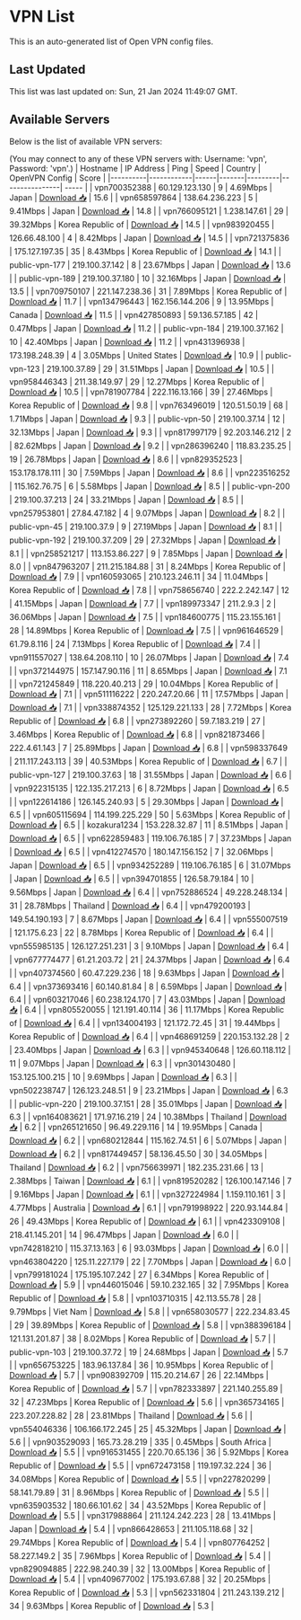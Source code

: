 # VPN List

This is an auto-generated list of Open VPN config files.

## Last Updated

This list was last updated on: Sun, 21 Jan 2024 11:49:07 GMT.

## Available Servers

Below is the list of available VPN servers:

(You may connect to any of these VPN servers with: Username: 'vpn', Password: 'vpn'.)
| Hostname | IP Address | Ping | Speed | Country | OpenVPN Config | Score |
|----------|------------|------|-------|---------|----------------| ----- |
| vpn700352388 | 60.129.123.130 | 9 | 4.69Mbps | Japan | [Download 📥](./configs/server_0_JP.ovpn) | 15.6 |
| vpn658597864 | 138.64.236.223 | 5 | 9.41Mbps | Japan | [Download 📥](./configs/server_1_JP.ovpn) | 14.8 |
| vpn766095121 | 1.238.147.61 | 29 | 39.32Mbps | Korea Republic of | [Download 📥](./configs/server_2_KR.ovpn) | 14.5 |
| vpn983920455 | 126.66.48.100 | 4 | 8.42Mbps | Japan | [Download 📥](./configs/server_3_JP.ovpn) | 14.5 |
| vpn721375836 | 175.127.197.35 | 35 | 8.43Mbps | Korea Republic of | [Download 📥](./configs/server_4_KR.ovpn) | 14.1 |
| public-vpn-177 | 219.100.37.142 | 8 | 23.67Mbps | Japan | [Download 📥](./configs/server_5_JP.ovpn) | 13.6 |
| public-vpn-189 | 219.100.37.180 | 10 | 32.16Mbps | Japan | [Download 📥](./configs/server_6_JP.ovpn) | 13.5 |
| vpn709750107 | 221.147.238.36 | 31 | 7.89Mbps | Korea Republic of | [Download 📥](./configs/server_7_KR.ovpn) | 11.7 |
| vpn134796443 | 162.156.144.206 | 9 | 13.95Mbps | Canada | [Download 📥](./configs/server_8_CA.ovpn) | 11.5 |
| vpn427850893 | 59.136.57.185 | 42 | 0.47Mbps | Japan | [Download 📥](./configs/server_9_JP.ovpn) | 11.2 |
| public-vpn-184 | 219.100.37.162 | 10 | 42.40Mbps | Japan | [Download 📥](./configs/server_10_JP.ovpn) | 11.2 |
| vpn431396938 | 173.198.248.39 | 4 | 3.05Mbps | United States | [Download 📥](./configs/server_11_US.ovpn) | 10.9 |
| public-vpn-123 | 219.100.37.89 | 29 | 31.51Mbps | Japan | [Download 📥](./configs/server_12_JP.ovpn) | 10.5 |
| vpn958446343 | 211.38.149.97 | 29 | 12.27Mbps | Korea Republic of | [Download 📥](./configs/server_13_KR.ovpn) | 10.5 |
| vpn781907784 | 222.116.13.166 | 39 | 27.46Mbps | Korea Republic of | [Download 📥](./configs/server_14_KR.ovpn) | 9.8 |
| vpn763496019 | 120.51.50.19 | 68 | 1.71Mbps | Japan | [Download 📥](./configs/server_15_JP.ovpn) | 9.3 |
| public-vpn-50 | 219.100.37.14 | 12 | 32.13Mbps | Japan | [Download 📥](./configs/server_16_JP.ovpn) | 9.3 |
| vpn817997179 | 92.203.146.212 | 2 | 82.62Mbps | Japan | [Download 📥](./configs/server_17_JP.ovpn) | 9.2 |
| vpn286396240 | 118.83.235.25 | 19 | 26.78Mbps | Japan | [Download 📥](./configs/server_18_JP.ovpn) | 8.6 |
| vpn829352523 | 153.178.178.111 | 30 | 7.59Mbps | Japan | [Download 📥](./configs/server_19_JP.ovpn) | 8.6 |
| vpn223516252 | 115.162.76.75 | 6 | 5.58Mbps | Japan | [Download 📥](./configs/server_20_JP.ovpn) | 8.5 |
| public-vpn-200 | 219.100.37.213 | 24 | 33.21Mbps | Japan | [Download 📥](./configs/server_21_JP.ovpn) | 8.5 |
| vpn257953801 | 27.84.47.182 | 4 | 9.07Mbps | Japan | [Download 📥](./configs/server_22_JP.ovpn) | 8.2 |
| public-vpn-45 | 219.100.37.9 | 9 | 27.19Mbps | Japan | [Download 📥](./configs/server_23_JP.ovpn) | 8.1 |
| public-vpn-192 | 219.100.37.209 | 29 | 27.32Mbps | Japan | [Download 📥](./configs/server_24_JP.ovpn) | 8.1 |
| vpn258521217 | 113.153.86.227 | 9 | 7.85Mbps | Japan | [Download 📥](./configs/server_25_JP.ovpn) | 8.0 |
| vpn847963207 | 211.215.184.88 | 31 | 8.24Mbps | Korea Republic of | [Download 📥](./configs/server_26_KR.ovpn) | 7.9 |
| vpn160593065 | 210.123.246.11 | 34 | 11.04Mbps | Korea Republic of | [Download 📥](./configs/server_27_KR.ovpn) | 7.8 |
| vpn758656740 | 222.2.242.147 | 12 | 41.15Mbps | Japan | [Download 📥](./configs/server_28_JP.ovpn) | 7.7 |
| vpn189973347 | 211.2.9.3 | 2 | 36.06Mbps | Japan | [Download 📥](./configs/server_29_JP.ovpn) | 7.5 |
| vpn184600775 | 115.23.155.161 | 28 | 14.89Mbps | Korea Republic of | [Download 📥](./configs/server_30_KR.ovpn) | 7.5 |
| vpn961646529 | 61.79.8.116 | 24 | 7.13Mbps | Korea Republic of | [Download 📥](./configs/server_31_KR.ovpn) | 7.4 |
| vpn911557027 | 138.64.208.110 | 10 | 26.07Mbps | Japan | [Download 📥](./configs/server_32_JP.ovpn) | 7.4 |
| vpn372144975 | 157.147.90.116 | 11 | 8.65Mbps | Japan | [Download 📥](./configs/server_33_JP.ovpn) | 7.1 |
| vpn721245849 | 118.220.40.213 | 29 | 10.04Mbps | Korea Republic of | [Download 📥](./configs/server_34_KR.ovpn) | 7.1 |
| vpn511116222 | 220.247.20.66 | 11 | 17.57Mbps | Japan | [Download 📥](./configs/server_35_JP.ovpn) | 7.1 |
| vpn338874352 | 125.129.221.133 | 28 | 7.72Mbps | Korea Republic of | [Download 📥](./configs/server_36_KR.ovpn) | 6.8 |
| vpn273892260 | 59.7.183.219 | 27 | 3.46Mbps | Korea Republic of | [Download 📥](./configs/server_37_KR.ovpn) | 6.8 |
| vpn821873466 | 222.4.61.143 | 7 | 25.89Mbps | Japan | [Download 📥](./configs/server_38_JP.ovpn) | 6.8 |
| vpn598337649 | 211.117.243.113 | 39 | 40.53Mbps | Korea Republic of | [Download 📥](./configs/server_39_KR.ovpn) | 6.7 |
| public-vpn-127 | 219.100.37.63 | 18 | 31.55Mbps | Japan | [Download 📥](./configs/server_40_JP.ovpn) | 6.6 |
| vpn922315135 | 122.135.217.213 | 6 | 8.72Mbps | Japan | [Download 📥](./configs/server_41_JP.ovpn) | 6.5 |
| vpn122614186 | 126.145.240.93 | 5 | 29.30Mbps | Japan | [Download 📥](./configs/server_42_JP.ovpn) | 6.5 |
| vpn605115694 | 114.199.225.229 | 50 | 5.63Mbps | Korea Republic of | [Download 📥](./configs/server_43_KR.ovpn) | 6.5 |
| kozakura1234 | 153.228.32.87 | 11 | 8.51Mbps | Japan | [Download 📥](./configs/server_44_JP.ovpn) | 6.5 |
| vpn622859483 | 119.106.76.185 | 7 | 37.23Mbps | Japan | [Download 📥](./configs/server_45_JP.ovpn) | 6.5 |
| vpn412274570 | 180.147.156.152 | 7 | 32.06Mbps | Japan | [Download 📥](./configs/server_46_JP.ovpn) | 6.5 |
| vpn934252289 | 119.106.76.185 | 6 | 31.07Mbps | Japan | [Download 📥](./configs/server_47_JP.ovpn) | 6.5 |
| vpn394701855 | 126.58.79.184 | 10 | 9.56Mbps | Japan | [Download 📥](./configs/server_48_JP.ovpn) | 6.4 |
| vpn752886524 | 49.228.248.134 | 31 | 28.78Mbps | Thailand | [Download 📥](./configs/server_49_TH.ovpn) | 6.4 |
| vpn479200193 | 149.54.190.193 | 7 | 8.67Mbps | Japan | [Download 📥](./configs/server_50_JP.ovpn) | 6.4 |
| vpn555007519 | 121.175.6.23 | 22 | 8.78Mbps | Korea Republic of | [Download 📥](./configs/server_51_KR.ovpn) | 6.4 |
| vpn555985135 | 126.127.251.231 | 3 | 9.10Mbps | Japan | [Download 📥](./configs/server_52_JP.ovpn) | 6.4 |
| vpn677774477 | 61.21.203.72 | 21 | 24.37Mbps | Japan | [Download 📥](./configs/server_53_JP.ovpn) | 6.4 |
| vpn407374560 | 60.47.229.236 | 18 | 9.63Mbps | Japan | [Download 📥](./configs/server_54_JP.ovpn) | 6.4 |
| vpn373693416 | 60.140.81.84 | 8 | 6.59Mbps | Japan | [Download 📥](./configs/server_55_JP.ovpn) | 6.4 |
| vpn603217046 | 60.238.124.170 | 7 | 43.03Mbps | Japan | [Download 📥](./configs/server_56_JP.ovpn) | 6.4 |
| vpn805520055 | 121.191.40.114 | 36 | 11.17Mbps | Korea Republic of | [Download 📥](./configs/server_57_KR.ovpn) | 6.4 |
| vpn134004193 | 121.172.72.45 | 31 | 19.44Mbps | Korea Republic of | [Download 📥](./configs/server_58_KR.ovpn) | 6.4 |
| vpn468691259 | 220.153.132.28 | 2 | 23.40Mbps | Japan | [Download 📥](./configs/server_59_JP.ovpn) | 6.3 |
| vpn945340648 | 126.60.118.112 | 11 | 9.07Mbps | Japan | [Download 📥](./configs/server_60_JP.ovpn) | 6.3 |
| vpn301430480 | 153.125.100.215 | 10 | 9.69Mbps | Japan | [Download 📥](./configs/server_61_JP.ovpn) | 6.3 |
| vpn502238747 | 126.123.248.51 | 9 | 23.21Mbps | Japan | [Download 📥](./configs/server_62_JP.ovpn) | 6.3 |
| public-vpn-220 | 219.100.37.151 | 28 | 35.01Mbps | Japan | [Download 📥](./configs/server_63_JP.ovpn) | 6.3 |
| vpn164083621 | 171.97.16.219 | 24 | 10.38Mbps | Thailand | [Download 📥](./configs/server_64_TH.ovpn) | 6.2 |
| vpn265121650 | 96.49.229.116 | 14 | 19.95Mbps | Canada | [Download 📥](./configs/server_65_CA.ovpn) | 6.2 |
| vpn680212844 | 115.162.74.51 | 6 | 5.07Mbps | Japan | [Download 📥](./configs/server_66_JP.ovpn) | 6.2 |
| vpn817449457 | 58.136.45.50 | 30 | 34.05Mbps | Thailand | [Download 📥](./configs/server_67_TH.ovpn) | 6.2 |
| vpn756639971 | 182.235.231.66 | 13 | 2.38Mbps | Taiwan | [Download 📥](./configs/server_68_TW.ovpn) | 6.1 |
| vpn819520282 | 126.100.147.146 | 7 | 9.16Mbps | Japan | [Download 📥](./configs/server_69_JP.ovpn) | 6.1 |
| vpn327224984 | 1.159.110.161 | 3 | 4.77Mbps | Australia | [Download 📥](./configs/server_70_AU.ovpn) | 6.1 |
| vpn791998922 | 220.93.144.84 | 26 | 49.43Mbps | Korea Republic of | [Download 📥](./configs/server_71_KR.ovpn) | 6.1 |
| vpn423309108 | 218.41.145.201 | 14 | 96.47Mbps | Japan | [Download 📥](./configs/server_72_JP.ovpn) | 6.0 |
| vpn742818210 | 115.37.13.163 | 6 | 93.03Mbps | Japan | [Download 📥](./configs/server_73_JP.ovpn) | 6.0 |
| vpn463804220 | 125.11.227.179 | 22 | 7.70Mbps | Japan | [Download 📥](./configs/server_74_JP.ovpn) | 6.0 |
| vpn799181024 | 175.195.107.242 | 27 | 6.34Mbps | Korea Republic of | [Download 📥](./configs/server_75_KR.ovpn) | 5.9 |
| vpn446015046 | 59.10.232.165 | 32 | 7.95Mbps | Korea Republic of | [Download 📥](./configs/server_76_KR.ovpn) | 5.8 |
| vpn103710315 | 42.113.55.78 | 28 | 9.79Mbps | Viet Nam | [Download 📥](./configs/server_77_VN.ovpn) | 5.8 |
| vpn658030577 | 222.234.83.45 | 29 | 39.89Mbps | Korea Republic of | [Download 📥](./configs/server_78_KR.ovpn) | 5.8 |
| vpn388396184 | 121.131.201.87 | 38 | 8.02Mbps | Korea Republic of | [Download 📥](./configs/server_79_KR.ovpn) | 5.7 |
| public-vpn-103 | 219.100.37.72 | 19 | 24.68Mbps | Japan | [Download 📥](./configs/server_80_JP.ovpn) | 5.7 |
| vpn656753225 | 183.96.137.84 | 36 | 10.95Mbps | Korea Republic of | [Download 📥](./configs/server_81_KR.ovpn) | 5.7 |
| vpn908392709 | 115.20.214.67 | 26 | 22.14Mbps | Korea Republic of | [Download 📥](./configs/server_82_KR.ovpn) | 5.7 |
| vpn782333897 | 221.140.255.89 | 32 | 47.23Mbps | Korea Republic of | [Download 📥](./configs/server_83_KR.ovpn) | 5.6 |
| vpn365734165 | 223.207.228.82 | 28 | 23.81Mbps | Thailand | [Download 📥](./configs/server_84_TH.ovpn) | 5.6 |
| vpn554046336 | 106.166.172.245 | 25 | 45.32Mbps | Japan | [Download 📥](./configs/server_85_JP.ovpn) | 5.6 |
| vpn903529093 | 165.73.28.219 | 335 | 0.45Mbps | South Africa | [Download 📥](./configs/server_86_ZA.ovpn) | 5.5 |
| vpn916531455 | 220.70.65.136 | 36 | 5.92Mbps | Korea Republic of | [Download 📥](./configs/server_87_KR.ovpn) | 5.5 |
| vpn672473158 | 119.197.32.224 | 36 | 34.08Mbps | Korea Republic of | [Download 📥](./configs/server_88_KR.ovpn) | 5.5 |
| vpn227820299 | 58.141.79.89 | 31 | 8.96Mbps | Korea Republic of | [Download 📥](./configs/server_89_KR.ovpn) | 5.5 |
| vpn635903532 | 180.66.101.62 | 34 | 43.52Mbps | Korea Republic of | [Download 📥](./configs/server_90_KR.ovpn) | 5.5 |
| vpn317988864 | 211.124.242.223 | 28 | 13.41Mbps | Japan | [Download 📥](./configs/server_91_JP.ovpn) | 5.4 |
| vpn866428653 | 211.105.118.68 | 32 | 29.74Mbps | Korea Republic of | [Download 📥](./configs/server_92_KR.ovpn) | 5.4 |
| vpn807764252 | 58.227.149.2 | 35 | 7.96Mbps | Korea Republic of | [Download 📥](./configs/server_93_KR.ovpn) | 5.4 |
| vpn829094885 | 222.98.240.39 | 32 | 13.00Mbps | Korea Republic of | [Download 📥](./configs/server_94_KR.ovpn) | 5.4 |
| vpn409677002 | 175.193.67.88 | 32 | 20.25Mbps | Korea Republic of | [Download 📥](./configs/server_95_KR.ovpn) | 5.3 |
| vpn562331804 | 211.243.139.212 | 34 | 9.63Mbps | Korea Republic of | [Download 📥](./configs/server_96_KR.ovpn) | 5.3 |
